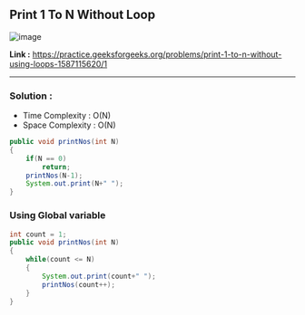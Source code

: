 ## Print 1 To N Without Loop 

![image](https://user-images.githubusercontent.com/23376002/224493218-6b53bd21-6a52-40f1-8efa-636d46d33fe5.png)

**Link :** https://practice.geeksforgeeks.org/problems/print-1-to-n-without-using-loops-1587115620/1

--------------------------------------------------------------------------------------------------------------------------------------------------------


### Solution : 

- Time Complexity : O(N)
- Space Complexity : O(N)


```java
public void printNos(int N)
{
    if(N == 0)
        return;
    printNos(N-1);
    System.out.print(N+" ");
}

```

### Using Global variable

```java
int count = 1;
public void printNos(int N)
{
    while(count <= N)
    {
        System.out.print(count+" ");
        printNos(count++);
    }
}

```
